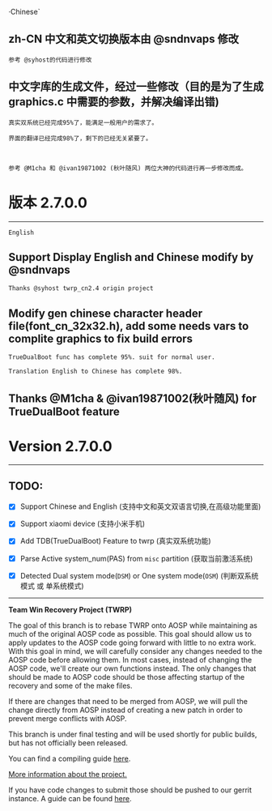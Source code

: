 
·Chinese`

## zh-CN 中文和英文切换版本由 @sndnvaps 修改

    参考 @syhost的代码进行修改

## 中文字库的生成文件，经过一些修改（目的是为了生成graphics.c 中需要的参数，并解决编译出错)

	真实双系统已经完成95%了，能满足一般用户的需求了。

	界面的翻译已经完成98%了，剩下的已经无关紧要了。



    参考 @M1cha 和 @ivan19871002 (秋叶随风) 两位大神的代码进行再一步修改而成。

# 版本 2.7.0.0 

----------------------------------------------------------------------


`English`

## Support Display English and Chinese modify by @sndnvaps 

	Thanks @syhost twrp_cn2.4 origin project 

## Modify gen chinese character header file(font_cn_32x32.h), add some needs vars to complite graphics to fix build errors

	TrueDualBoot func has complete 95%. suit for normal user.

	Translation English to Chinese has complete 98%.


## Thanks @M1cha & @ivan19871002(秋叶随风) for TrueDualBoot feature 

# Version 2.7.0.0 


------------------------------------------------------------------------

## TODO:

 - [x] Support Chinese and English (支持中文和英文双语言切换,在高级功能里面)
 - [x] Support xiaomi device    (支持小米手机)
 - [x] Add TDB(TrueDualBoot) Feature to twrp (真实双系统功能)
 - [x] Parse Active system_num(PAS) from `misc` partition (获取当前激活系统)
 - [x] Detected Dual system mode(`DSM`) or One system mode(`OSM`) (判断双系统模式 或 单系统模式)


-------------------------------------------------------------------------

**Team Win Recovery Project (TWRP)**

The goal of this branch is to rebase TWRP onto AOSP while maintaining as much of the original AOSP code as possible. This goal should allow us to apply updates to the AOSP code going forward with little to no extra work.  With this goal in mind, we will carefully consider any changes needed to the AOSP code before allowing them.  In most cases, instead of changing the AOSP code, we'll create our own functions instead.  The only changes that should be made to AOSP code should be those affecting startup of the recovery and some of the make files.

If there are changes that need to be merged from AOSP, we will pull the change directly from AOSP instead of creating a new patch in order to prevent merge conflicts with AOSP.

This branch is under final testing and will be used shortly for public builds, but has not officially been released.

You can find a compiling guide [here](http://forum.xda-developers.com/showthread.php?t=1943625 "Guide").

[More information about the project.](http://www.teamw.in/project/twrp2 "More Information")

If you have code changes to submit those should be pushed to our gerrit instance.  A guide can be found [here](http://teamw.in/twrp2-gerrit "Gerrit Guide").

  

